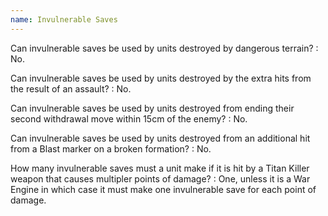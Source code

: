 ```yaml
---
name: Invulnerable Saves
---
```

Can invulnerable saves be used by units destroyed by dangerous terrain?
: No.

Can invulnerable saves be used by units destroyed by the extra hits from the result of an assault?
: No.

Can invulnerable saves be used by units destroyed from ending their second withdrawal move within 15cm of the enemy?
: No.

Can invulnerable saves be used by units destroyed from an additional hit from a Blast marker on a broken formation?
: No.

How many invulnerable saves must a unit make if it is hit by a Titan Killer weapon that causes multipler points of damage?
: One, unless it is a War Engine in which case it must make one invulnerable save for each point of damage.